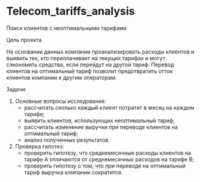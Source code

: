 # Telecom_tariffs_analysis
Поиск клиентов с неоптимальными тарифами

Цель проекта

На основании данных компании проанализировать расходы клиентов и выявить тех, кто
переплачивает на текущих тарифах и могут сэкономить средства, если перейдут на другой тариф.
Перевод клиентов на оптимальный тариф позволит предотвратить отток клиентов компании к другим
операторам.

Задачи:

1. Основные вопросы исследования:
   - рассчитать сколько каждый клиент потратит в месяц на каждом тарифе;
   - выявить клиентов, использующих неоптимальный тариф;
   - рассчитать изменение выручки при переводе клиентов на оптимальный тариф;
   - анализ полученных результатов.
2. Проверка гипотез:
   - проверить гипотезу, что среднемесячные расходы клиентов на тарифе А отличаются от среднемесячных расходов на тарифе В;
   - проверить гипотезу о том, что при переводе на оптимальный тариф выручка компании сократится.
